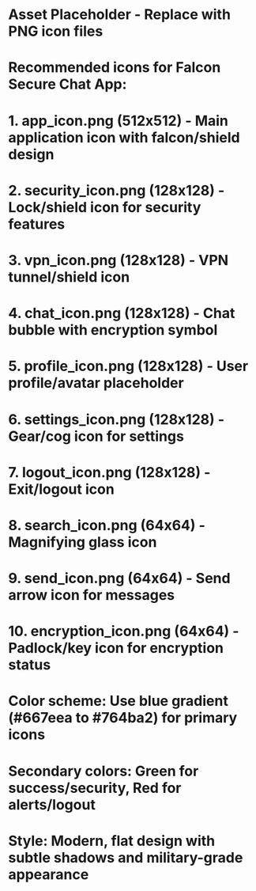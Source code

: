 # Asset Placeholder - Replace with PNG icon files
# Recommended icons for Falcon Secure Chat App:

# 1. app_icon.png (512x512) - Main application icon with falcon/shield design
# 2. security_icon.png (128x128) - Lock/shield icon for security features
# 3. vpn_icon.png (128x128) - VPN tunnel/shield icon
# 4. chat_icon.png (128x128) - Chat bubble with encryption symbol
# 5. profile_icon.png (128x128) - User profile/avatar placeholder
# 6. settings_icon.png (128x128) - Gear/cog icon for settings
# 7. logout_icon.png (128x128) - Exit/logout icon
# 8. search_icon.png (64x64) - Magnifying glass icon
# 9. send_icon.png (64x64) - Send arrow icon for messages
# 10. encryption_icon.png (64x64) - Padlock/key icon for encryption status

# Color scheme: Use blue gradient (#667eea to #764ba2) for primary icons
# Secondary colors: Green for success/security, Red for alerts/logout
# Style: Modern, flat design with subtle shadows and military-grade appearance